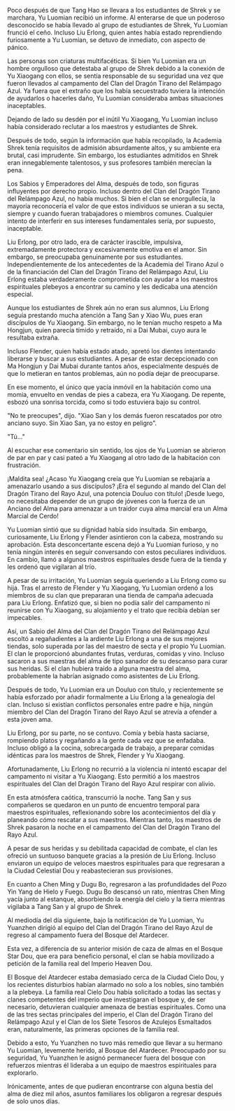 
Poco después de que Tang Hao se llevara a los estudiantes de Shrek y se marchara, Yu Luomian recibió un informe. Al enterarse de que un poderoso desconocido se había llevado al grupo de estudiantes de Shrek, Yu Luomian frunció el ceño. Incluso Liu Erlong, quien antes había estado reprendiendo furiosamente a Yu Luomian, se detuvo de inmediato, con aspecto de pánico.

Las personas son criaturas multifacéticas. Si bien Yu Luomian era un hombre orgulloso que detestaba al grupo de Shrek debido a la conexión de Yu Xiaogang con ellos, se sentía responsable de su seguridad una vez que fueron llevados al campamento del Clan del Dragón Tirano del Relámpago Azul. Ya fuera que el extraño que los había secuestrado tuviera la intención de ayudarlos o hacerles daño, Yu Luomian consideraba ambas situaciones inaceptables.

Dejando de lado su desdén por el inútil Yu Xiaogang, Yu Luomian incluso había considerado reclutar a los maestros y estudiantes de Shrek.

Después de todo, según la información que había recopilado, la Academia Shrek tenía requisitos de admisión absurdamente altos, y su ambiente era brutal, casi imprudente. Sin embargo, los estudiantes admitidos en Shrek eran innegablemente talentosos, y sus profesores también merecían la pena.

Los Sabios y Emperadores del Alma, después de todo, son figuras influyentes por derecho propio. Incluso dentro del Clan del Dragón Tirano del Relámpago Azul, no había muchos. Si bien el clan se enorgullecía, la mayoría reconocería el valor de que estos individuos se unieran a su secta, siempre y cuando fueran trabajadores o miembros comunes. Cualquier intento de interferir en sus intereses fundamentales sería, por supuesto, inaceptable.

Liu Erlong, por otro lado, era de carácter irascible, impulsiva, extremadamente protectora y excesivamente emotiva en el amor. Sin embargo, se preocupaba genuinamente por sus estudiantes. Independientemente de los antecedentes de la Academia del Tirano Azul o de la financiación del Clan del Dragón Tirano del Relámpago Azul, Liu Erlong estaba verdaderamente comprometida con ayudar a los maestros espirituales plebeyos a encontrar su camino y les dedicaba una atención especial.

Aunque los estudiantes de Shrek aún no eran sus alumnos, Liu Erlong seguía prestando mucha atención a Tang San y Xiao Wu, pues eran discípulos de Yu Xiaogang. Sin embargo, no le tenían mucho respeto a Ma Hongjun, quien parecía tímido y retraído, ni a Dai Mubai, cuyo aura le resultaba extraña.

Incluso Flender, quien había estado atado, apretó los dientes intentando liberarse y buscar a sus estudiantes. A pesar de estar decepcionado con Ma Hongjun y Dai Mubai durante tantos años, especialmente después de que lo metieran en tantos problemas, aún no podía dejar de preocuparse.

En ese momento, el único que yacía inmóvil en la habitación como una momia, envuelto en vendas de pies a cabeza, era Yu Xiaogang. De repente, esbozó una sonrisa torcida, como si todo estuviera bajo su control.

"No te preocupes", dijo. "Xiao San y los demás fueron rescatados por otro anciano suyo. Sin Xiao San, ya no estoy en peligro".

"Tú..."

Al escuchar ese comentario sin sentido, los ojos de Yu Luomian se abrieron de par en par y casi pateó a Yu Xiaogang al otro lado de la habitación con frustración.

¡Maldita sea! ¿Acaso Yu Xiaogang creía que Yu Luomian se rebajaría a amenazarlo usando a sus discípulos? ¡Era el segundo al mando del Clan del Dragón Tirano del Rayo Azul, una potencia Douluo con título! ¡Desde luego, no necesitaba depender de un grupo de jóvenes con la fuerza de un Anciano del Alma para amenazar a un traidor cuya alma marcial era un Alma Marcial de Cerdo!

Yu Luomian sintió que su dignidad había sido insultada. Sin embargo, curiosamente, Liu Erlong y Flender asintieron con la cabeza, mostrando su aprobación. Esta desconcertante escena dejó a Yu Luomian furioso, y no tenía ningún interés en seguir conversando con estos peculiares individuos. En cambio, llamó a algunos maestros espirituales desde fuera de la tienda y les ordenó que vigilaran al trío.

A pesar de su irritación, Yu Luomian seguía queriendo a Liu Erlong como su hija. Tras el arresto de Flender y Yu Xiaogang, Yu Luomian ordenó a los miembros de su clan que prepararan una tienda de campaña adecuada para Liu Erlong. Enfatizó que, si bien no podía salir del campamento ni reunirse con Yu Xiaogang, su alojamiento y el trato que recibía debían ser impecables.

Así, un Sabio del Alma del Clan del Dragón Tirano del Relámpago Azul escoltó a regañadientes a la ardiente Liu Erlong a una de sus mejores tiendas, solo superada por las del maestro de secta y el propio Yu Luomian. El clan le proporcionó abundantes frutas, verduras, comidas y vino. Incluso sacaron a sus maestras del alma de tipo sanador de su descanso para curar sus heridas. Si el clan hubiera traído a alguna maestra del alma, probablemente la habrían asignado como asistentes de Liu Erlong.

Después de todo, Yu Luomian era un Douluo con título, y recientemente se había esforzado por añadir formalmente a Liu Erlong a la genealogía del clan. Incluso si existían conflictos personales entre padre e hija, ningún miembro del Clan del Dragón Tirano del Rayo Azul se atrevía a ofender a esta joven ama.

Liu Erlong, por su parte, no se contuvo. Comía y bebía hasta saciarse, rompiendo platos y regañando a la gente cada vez que se enfadaba. Incluso obligó a la cocina, sobrecargada de trabajo, a preparar comidas idénticas para los maestros de Shrek, Flender y Yu Xiaogang.

Afortunadamente, Liu Erlong no recurrió a la violencia ni intentó escapar del campamento ni visitar a Yu Xiaogang. Esto permitió a los maestros espirituales del Clan del Dragón Tirano del Rayo Azul respirar con alivio.

En esta atmósfera caótica, transcurrió la noche. Tang San y sus compañeros se quedaron en un punto de encuentro temporal para maestros espirituales, reflexionando sobre los acontecimientos del día y planeando cómo rescatar a sus maestros. Mientras tanto, los maestros de Shrek pasaron la noche en el campamento del Clan del Dragón Tirano del Rayo Azul.

A pesar de sus heridas y su debilitada capacidad de combate, el clan les ofreció un suntuoso banquete gracias a la presión de Liu Erlong. Incluso enviaron un equipo de veloces maestros espirituales para que regresaran a la Ciudad Celestial Dou y reabastecieran sus provisiones.

En cuanto a Chen Ming y Dugu Bo, regresaron a las profundidades del Pozo Yin Yang de Hielo y Fuego. Dugu Bo descansó un rato, mientras Chen Ming yacía junto al estanque, absorbiendo la energía del cielo y la tierra mientras vigilaba a Tang San y al grupo de Shrek.

Al mediodía del día siguiente, bajo la notificación de Yu Luomian, Yu Yuanzhen dirigió al equipo del Clan del Dragón Tirano del Rayo Azul de regreso al campamento fuera del Bosque del Atardecer.

Esta vez, a diferencia de su anterior misión de caza de almas en el Bosque Star Dou, que era para beneficio personal, el clan se había movilizado a petición de la familia real del Imperio Heaven Dou.

El Bosque del Atardecer estaba demasiado cerca de la Ciudad Cielo Dou, y los recientes disturbios habían alarmado no solo a los nobles, sino también a la plebeya. La familia real Cielo Dou había solicitado a todas las sectas y clanes competentes del imperio que investigaran el bosque y, de ser necesario, detuvieran cualquier amenaza de bestias espirituales. Como una de las tres sectas principales del imperio, el Clan del Dragón Tirano del Relámpago Azul y el Clan de los Siete Tesoros de Azulejos Esmaltados eran, naturalmente, las primeras opciones de la familia real.

Debido a esto, Yu Yuanzhen no tuvo más remedio que llevar a su hermano Yu Luomian, levemente herido, al Bosque del Atardecer. Preocupado por su seguridad, Yu Yuanzhen le asignó permanecer fuera del bosque con refuerzos mientras él lideraba a un equipo de maestros espirituales para explorarlo.

Irónicamente, antes de que pudieran encontrarse con alguna bestia del alma de diez mil años, asuntos familiares los obligaron a regresar después de solo unos días.